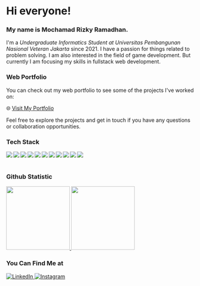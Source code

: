 # Hi everyone!

### My name is **Mochamad Rizky Ramadhan**.

I'm a *Undergraduate Informatics Student at Universitas Pembangunan Nasional Veteran Jakarta* since 2021. I have a passion for things related to problem solving. I am also interested in the field of game development. But currently I am focusing my skills in fullstack web development.

### Web Portfolio

You can check out my web portfolio to see some of the projects I've worked on:

🌐 [Visit My Portfolio](https://mrizkyr.vercel.app/)

Feel free to explore the projects and get in touch if you have any questions or collaboration opportunities.

### Tech Stack

<img align="left" src="https://img.shields.io/badge/git-%23F05033.svg?logo=git&logoColor=white" /> &nbsp;
<img align="left" src="https://img.shields.io/badge/JavaScript-F7DF1E?logo=javascript&logoColor=black" /> &nbsp;
<img align="left" src="https://img.shields.io/badge/HTML-E34F26?logo=html5&logoColor=white" /> &nbsp;
<img align="left" src="https://img.shields.io/badge/CSS-1572B6?logo=css3&logoColor=white" /> &nbsp;
<img align="left" src="https://img.shields.io/badge/Tailwind%20CSS-38B2AC?logo=tailwind-css&logoColor=white" /> &nbsp;
<img align="left" src="https://img.shields.io/badge/Bootstrap-563D7C?logo=bootstrap&logoColor=white" /> &nbsp;
<img align="left" src="https://img.shields.io/badge/React-61DAFB?logo=react&logoColor=white" /> &nbsp;
<img align="left" src="https://img.shields.io/badge/Node.js-339933?logo=node.js&logoColor=white" /> &nbsp;
<img align="left" src="https://img.shields.io/badge/MySQL-4479A1?logo=mysql&logoColor=white" /> &nbsp;
<img align="left" src="https://img.shields.io/badge/C%23-239120?logo=c-sharp&logoColor=white" /> &nbsp;
<img align="left" src="https://img.shields.io/badge/C%2B%2B-00599C?logo=c%2B%2B&logoColor=white" /> &nbsp;
<br><br>

### Github Statistic

<p align="left">
<a href="https://github.com/mrizkyrn">
<img height="170em" src="https://github-readme-stats-eight-theta.vercel.app/api/top-langs/?username=mrizkyrn&layout=compact&langs_count=8&theme=buefy"/>
<img height="170em" src="https://github-readme-stats-eight-theta.vercel.app/api?username=mrizkyrn&show_icons=true&theme=buefy&include_all_commits=true&count_private=true"/>
</a>
</p>

### You Can Find Me at 

<p> 
  <a href="https://www.linkedin.com/in/mochamad-rizky-ramadhan-65a5121a0/" target="_blank">
    <img alt="LinkedIn" src="https://img.shields.io/badge/linkedin-%230077B5.svg?&style=for-the-badge&logo=linkedin&logoColor=white" />
  </a> 
  <a href="https://www.instagram.com/rmdhnrizky24/" target="_blank">
    <img alt="Instagram" src="https://img.shields.io/badge/instagram-%23E4405F.svg?&style=for-the-badge&logo=instagram&logoColor=white" />
  </a> 
</p>
